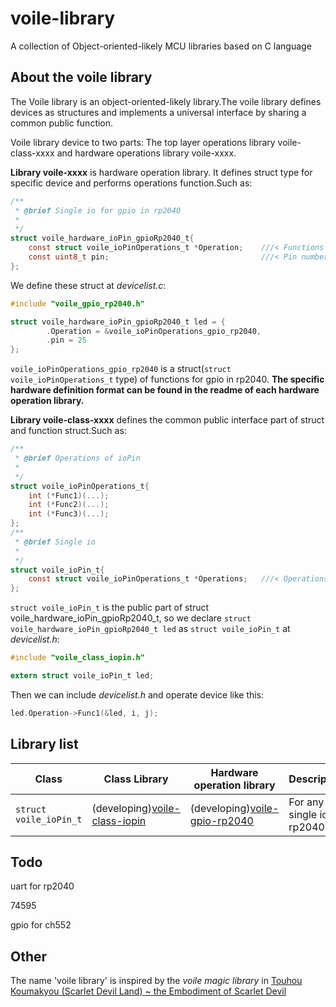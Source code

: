 # voile-library
A collection of Object-oriented-likely MCU libraries based on C language

## About the voile library
The Voile library is an object-oriented-likely library.The voile library defines devices as structures and implements a universal interface by sharing a common public function.

Voile library device to two parts: The top layer operations library voile-class-xxxx and hardware operations library voile-xxxx. 


__Library voile-xxxx__ is hardware operation library. It defines struct type for specific device and performs operations function.Such as: 
```C
/**
 * @brief Single io for gpio in rp2040
 * 
 */
struct voile_hardware_ioPin_gpioRp2040_t{
    const struct voile_ioPinOperations_t *Operation;    ///< Functions of ioPin
    const uint8_t pin;                                  ///< Pin number
};
```
We define these struct at _devicelist.c_:
```C
#include "voile_gpio_rp2040.h"

struct voile_hardware_ioPin_gpioRp2040_t led = {
        .Operation = &voile_ioPinOperations_gpio_rp2040,
        .pin = 25
};
```
```voile_ioPinOperations_gpio_rp2040``` is a struct(```struct voile_ioPinOperations_t``` type) of functions for gpio in rp2040. __The specific hardware definition format can be found in the readme of each hardware operation library.__


__Library voile-class-xxxx__ defines the common public interface part of struct and function struct.Such as:
```C
/**
 * @brief Operations of ioPin
 * 
 */
struct voile_ioPinOperations_t{
    int (*Func1)(...);
    int (*Func2)(...);
    int (*Func3)(...);
};
/**
 * @brief Single io
 * 
 */
struct voile_ioPin_t{
    const struct voile_ioPinOperations_t *Operations;   ///< Operations of ioPin
};
```

```struct voile_ioPin_t``` is the public part of struct voile_hardware_ioPin_gpioRp2040_t, so we declare ```struct voile_hardware_ioPin_gpioRp2040_t led``` as ```struct voile_ioPin_t``` at _devicelist.h_:
```C
#include "voile_class_iopin.h"

extern struct voile_ioPin_t led;
```
Then we can include _devicelist.h_ and operate device like this:

```C
led.Operation->Func1(&led, i, j);
```

## Library list

|Class|Class Library|Hardware operation library|Description|
| --- | --- | --- | --- |
|```struct voile_ioPin_t```|(developing)[voile-class-iopin](https://github.com/Jimmy39/voile-device-iopin)|(developing)[voile-gpio-rp2040](https://github.com/Jimmy39/voile-gpio-rp2040)|For any single io in rp2040|

## Todo

uart for rp2040

74595

gpio for ch552

## Other

The name 'voile library' is inspired by the _voile magic library_ in [Touhou Koumakyou (Scarlet Devil Land) ~ the Embodiment of Scarlet Devil](https://en.touhouwiki.net/wiki/Embodiment_of_Scarlet_Devil)

